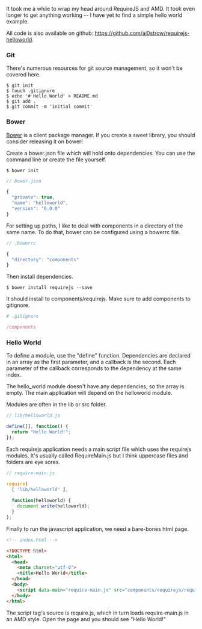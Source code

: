 It took me a while to wrap my head around RequireJS and AMD. It took even longer to get anything working -- I have yet to find a simple hello world example.

All code is also available on github: https://github.com/aj0strow/requirejs-helloworld.

### Git

There's numerous resources for git source management, so it won't be covered here.

```
$ git init
$ touch .gitignore
$ echo '# Hello World' > README.md
$ git add .
$ git commit -m 'initial commit'
```

### Bower

[Bower](http://bower.io/) is a client package manager. If you create a sweet library, you should consider releasing it on bower!

Create a bower.json file which will hold onto dependencies. You can use the command line or create the file yourself.

```
$ bower init
```

```javascript
// bower.json

{
  "private": true,
  "name": "helloworld",
  "version": "0.0.0"
}
```

For setting up paths, I like to deal with components in a directory of the same name. To do that, bower can be configured using a bowerrc file.

```javascript
// .bowerrc

{
  "directory": "components"
}
```

Then install dependencies. 

```
$ bower install requirejs --save
```

It should install to components/requirejs. Make sure to add components to gitignore.

```ruby
# .gitignore

/components
```

### Hello World

To define a module, use the "define" function. Dependencies are declared in an array as the first parameter, and a callback is the second. Each parameter of the callback corresponds to the dependency at the same index. 

The hello_world module doesn't have any dependencies, so the array is empty. The main application will depend on the helloworld module. 

Modules are often in the lib or src folder.

```javascript
// lib/helloworld.js

define([], function() {
  return "Hello World!";
});
```

Each requirejs application needs a main script file which uses the requirejs modules. It's usually called RequireMain.js but I think uppercase files and folders are eye sores. 

```javascript
// require-main.js

require(
  [ 'lib/helloworld' ],
  
  function(helloworld) {
    document.write(helloworld);
  }
);
```

Finally to run the javascript application, we need a bare-bones html page. 

```html
<!-- index.html -->

<!DOCTYPE html>
<html>
  <head>
    <meta charset="utf-8">
    <title>Hello World</title>
  </head>
  <body>
    <script data-main="require-main.js" src="components/requirejs/require.js"></script>
  </body>
</html>
```

The script tag's source is require.js, which in turn loads require-main.js in an AMD style. Open the page and you should see "Hello World!"
